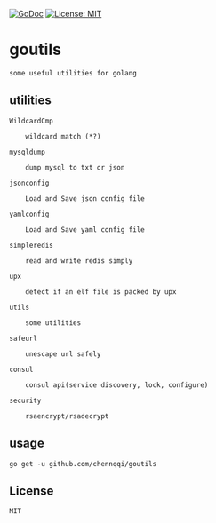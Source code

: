[![GoDoc](https://godoc.org/github.com/chennqqi/goutils?status.svg)](https://godoc.org/github.com/chennqqi/goutils)  [![License: MIT](https://img.shields.io/badge/License-MIT-yellow.svg)](https://opensource.org/licenses/MIT)

# goutils

	some useful utilities for golang


## utilities

	WildcardCmp

		wildcard match (*?)

	mysqldump
	
		dump mysql to txt or json

	jsonconfig

		Load and Save json config file
	
	yamlconfig

		Load and Save yaml config file

	simpleredis

		read and write redis simply
		
	upx
		
		detect if an elf file is packed by upx

	utils

		some utilities

	safeurl

		unescape url safely

	consul

		consul api(service discovery, lock, configure)
		
	security
	
		rsaencrypt/rsadecrypt

## usage

	go get -u github.com/chennqqi/goutils

## License

	MIT
